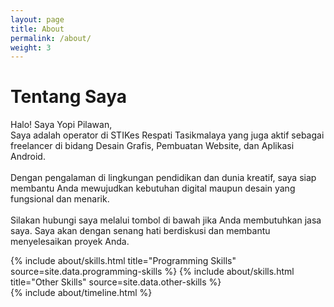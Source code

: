 ```yaml
---
layout: page
title: About
permalink: /about/
weight: 3
---
```


# **Tentang Saya**
Halo! Saya Yopi Pilawan,<br>
Saya adalah operator di STIKes Respati Tasikmalaya yang juga aktif sebagai freelancer di bidang Desain Grafis, Pembuatan Website, dan Aplikasi Android.
<br><br>
Dengan pengalaman di lingkungan pendidikan dan dunia kreatif, saya siap membantu Anda mewujudkan kebutuhan digital maupun desain yang fungsional dan menarik.
<br><br>
Silakan hubungi saya melalui tombol di bawah jika Anda membutuhkan jasa saya. Saya akan dengan senang hati berdiskusi dan membantu menyelesaikan proyek Anda.

<div class="row">
{% include about/skills.html title="Programming Skills" source=site.data.programming-skills %}
{% include about/skills.html title="Other Skills" source=site.data.other-skills %}
</div>

<div class="row">
{% include about/timeline.html %}
</div>